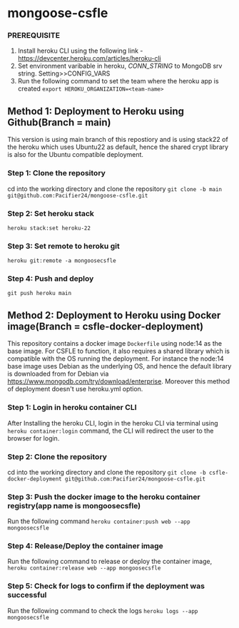 # mongoose-csfle

### PREREQUISITE 

1. Install heroku CLI using the following link - https://devcenter.heroku.com/articles/heroku-cli
2. Set environment varibable in heroku, *CONN_STRING* to MongoDB srv string. Setting>>CONFIG_VARS
3. Run the following command to set the team where the heroku app is created `export HEROKU_ORGANIZATION=<team-name>`

## Method 1: Deployment to Heroku using Github(Branch =  main)

This version is using main branch of this repostiory and is using stack22 of the heroku which uses Ubuntu22 as default, hence the shared crypt library is also for the Ubuntu compatible deployment. 

### Step 1: Clone the repository
cd into the working directory and clone the repository `git clone -b main git@github.com:Pacifier24/mongoose-csfle.git`

### Step 2: Set heroku stack 
`heroku stack:set heroku-22`

### Step 3: Set remote to heroku git
`heroku git:remote -a mongoosecsfle`

### Step 4: Push and deploy
`git push heroku main`


## Method 2: Deployment to Heroku using Docker image(Branch =  csfle-docker-deployment)

This repository contains a docker image `Dockerfile` using node:14 as the base image. For CSFLE to function, it also requires a shared library which is compatible
with the OS running the deployment. For instance the node:14 base image uses Debian as the underlying OS, and hence the default library is downloaded from for Debian
via https://www.mongodb.com/try/download/enterprise. Moreover this method of deployment doesn't use heroku.yml option.

### Step 1: Login in heroku container CLI
After Installing the heroku CLI, login in the heroku CLI via terminal using `heroku container:login` command, the CLI will redirect the user to the browser for login. 

### Step 2: Clone the repository
cd into the working directory and clone the repository `git clone -b csfle-docker-deployment git@github.com:Pacifier24/mongoose-csfle.git`

### Step 3: Push the docker image to the heroku container registry(app name is mongoosecsfle)
Run the following command `heroku container:push web --app mongoosecsfle`

### Step 4: Release/Deploy the container image
Run the following command to release or deploy the container image, `heroku container:release web --app mongoosecsfle`

### Step 5: Check for logs to confirm if the deployment was successful 
Run the following command to check the logs `heroku logs --app mongoosecsfle`
